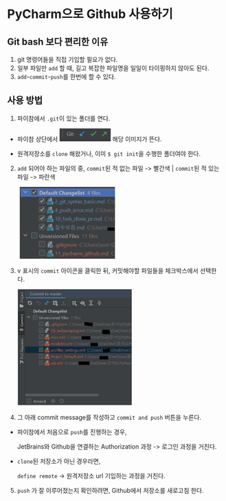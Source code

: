 # PyCharm으로 Github 사용하기



## Git bash 보다 편리한 이유

1. git 명령어들을 직접 기입할 필요가 없다.
2. 일부 파일만 `add` 할 때, 길고 복잡한 파일명을 일일이 타이핑하지 않아도 된다.
3. `add`-`commit`-`push`를 한번에 할 수 있다.





## 사용 방법

1. 파이참에서 `.git`이 있는 폴더를 연다.

- 파이참 상단에서 <img src="md_images/image-20210624123902602.png" alt="image-20210624123902602" style="zoom:67%;" /> 해당 이미지가 뜬다.

- 원격저장소를 `clone` 해왔거나, 이미 `$ git init`을 수행한 폴더여야 한다.



2. `add` 되어야 하는 파일의 중, `commit`된 적 없는 파일 -> 빨간색 | `commit`된 적 있는 파일 -> 파란색

   <img src="md_images/image-20210625055914435.png" alt="image-20210625055914435" style="zoom:67%;" />



3. v 표시의 `commit` 아이콘을 클릭한 뒤, 커밋해야할 파일들을 체크박스에서 선택한다.

   <img src="md_images/image-20210625060051641.png" alt="image-20210625060051641" style="zoom:67%;" />



4. 그 아래 commit message를 작성하고 `commit and push` 버튼을 누른다.

- 파이참에서 처음으로 `push`를 진행하는 경우, 

  JetBrains와 Github을 연결하는 Authorization 과정 -> 로그인 과정을 거친다.

- `clone`된 저장소가 아닌 경우라면, 

  `define remote` -> 원격저장소 url 기입하는 과정을 거친다.



5. `push` 가 잘 이루어졌는지 확인하려면, Github에서 저장소를 새로고침 한다.

